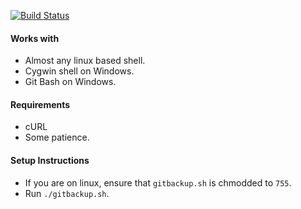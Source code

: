 [![Build Status](https://travis-ci.org/ameer1234567890/gitbackup.svg?branch=master)](https://travis-ci.org/ameer1234567890/gitbackup)

#### Works with
* Almost any linux based shell.
* Cygwin shell on Windows.
* Git Bash on Windows.

#### Requirements
* cURL
* Some patience.

#### Setup Instructions
* If you are on linux, ensure that `gitbackup.sh` is chmodded to `755`.
* Run `./gitbackup.sh`.
